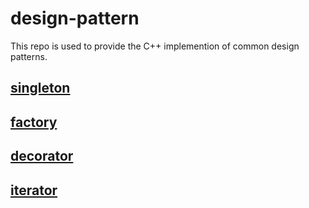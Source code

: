 # design-pattern
This repo is used to provide the C++ implemention of common design patterns.

## [singleton](singleton/singleton.md)
## [factory](factory/factory.md)
## [decorator](decorator/decorator.md)
## [iterator](iterator/iterator.md)

